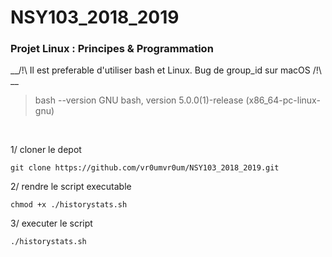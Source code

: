 # NSY103_2018_2019

### Projet Linux : Principes & Programmation

__/!\ Il est preferable d'utiliser bash et Linux. Bug de group_id sur macOS /!\ __

>bash --version
>GNU bash, version 5.0.0(1)-release (x86_64-pc-linux-gnu)

&nbsp;
&nbsp;
&nbsp;
&nbsp;

1/ cloner le depot

	git clone https://github.com/vr0umvr0um/NSY103_2018_2019.git


2/  rendre le script executable

	chmod +x ./historystats.sh

3/ executer le script

	./historystats.sh
